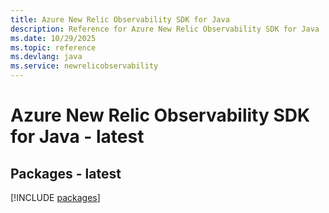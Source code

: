 ```yaml
---
title: Azure New Relic Observability SDK for Java
description: Reference for Azure New Relic Observability SDK for Java
ms.date: 10/29/2025
ms.topic: reference
ms.devlang: java
ms.service: newrelicobservability
---
```

# Azure New Relic Observability SDK for Java - latest
## Packages - latest
[!INCLUDE [packages](new-relic-observability-index.md)]